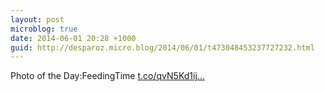 ```yaml
---
layout: post
microblog: true
date: 2014-06-01 20:28 +1000
guid: http://desparoz.micro.blog/2014/06/01/t473048453237727232.html
---
```

Photo of the Day:FeedingTime [t.co/qvN5Kd1ij...](http://t.co/qvN5Kd1ijL)

